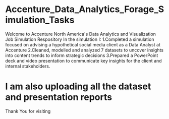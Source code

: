 # Accenture_Data_Analytics_Forage_Simulation_Tasks
Welcome to Accenture North America's Data Analytics and Visualization Job Simulation Respository
In the simulation I:
1.Completed a simulation focused on advising a hypothetical social media client as a Data Analyst at Accenture
2.Cleaned, modelled and analyzed 7 datasets to uncover insights into content trends to inform strategic decisions
3.Prepared a PowerPoint deck and video presentation to communicate key insights for the client and internal stakeholders.
# I am also uploading all the dataset and presentation reports
Thank You for visiting
